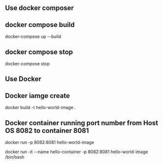 
## Use docker composer 
## docker compose build
docker-compose up --build

## docker compose stop
docker-compose stop


## Use Docker
## Docker iamge create
docker build -t hello-world-image .

## Docker container running port number from Host OS 8082 to container 8081
docker run -p 8082:8081 hello-world-image

docker run -it --name hello-container -p 8082:8081 hello-world-image /bin/bash
